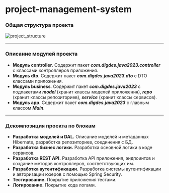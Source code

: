 # project-management-system

### Общая структура проекта

![project_structure](https://github.com/tasterawr/project-management-system/assets/70659948/35239749-a75d-41ea-a15a-fde727a05726)

---
### Описание модулей проекта
* **Модуль controller**. Содержит пакет ***com.digdes.java2023.controller*** с классами контроллеров приложения.
* **Модуль dto**. Содержит пакет ***com.digdes.java2023.dto*** с DTO классами приложения.
* **Модуль business**. Содержит пакет ***com.digdes.java2023*** с подпакетами ***model*** (хранит классы моделей приложения), 
***repo*** (хранит классы репозиториев), ***service*** (хранит классы сервисов).
* **Модуль app**. Содержит пакет ***com.digdes.java2023*** с главным классом ***Main***.

---
### Декомпозиция проекта по блокам
* **Разработка моделей и DAL.** Описание моделей и метаданных Hibernate, разработка репозиториев, соединения с БД.
* **Разработка бизнес логики.** Разработка основной логики в коде сервисов.
* **Разработка REST API.** Разработка API приложения, эндпоинтов и создание методов контроллеров, соответствующих им.
* **Разработка аутентификации.** Разработка системы аутентификации и авторизации юзеров с помощью Spring Security.
* **Тестирование.** Покрытие приложения тестами.
* **Логирование.** Покрытие кода логами.
